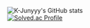 ![K-Junyyy's GitHub stats](https://github-readme-stats.vercel.app/api?username=seungzzang97&show_icons=true&theme=dark)<br>
[![Solved.ac Profile](http://mazassumnida.wtf/api/generate_badge?boj=odyssey)](https://solved.ac/odyssey)
